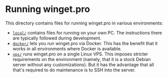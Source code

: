# Running winget.pro

This directory contains files for running winget.pro in various environments:

 * [`local/`](local) contains files for running on your own PC. The instructions
   there are typically followed during development.
 * [`docker/`](docker) lets you run winget.pro via Docker. This has the benefit
   that it works in all environments where Docker is available.
 * [`vps/`](vps) runs winget.pro on a single Linux VPS. This imposes stricter
   requirements on the environment (namely, that it is a stock Debian server
   without any customizations). But it has the advantage that all that's
   required to do maintenance is to SSH into the server.